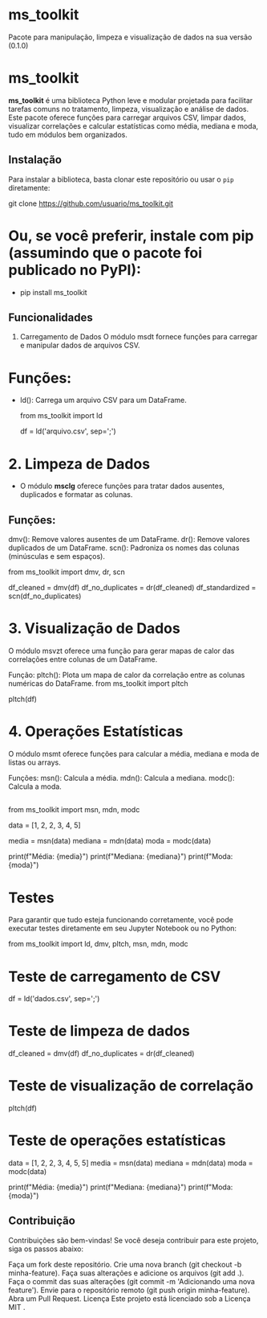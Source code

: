 # ms_toolkit
Pacote para manipulação, limpeza e visualização de dados na sua versão (0.1.0)



# ms_toolkit

**ms_toolkit** é uma biblioteca Python leve e modular projetada para facilitar tarefas comuns no tratamento, limpeza, visualização e análise de dados. Este pacote oferece funções para carregar arquivos CSV, limpar dados, visualizar correlações e calcular estatísticas como média, mediana e moda, tudo em módulos bem organizados.

## Instalação

Para instalar a biblioteca, basta clonar este repositório ou usar o `pip` diretamente:

git clone https://github.com/usuario/ms_toolkit.git
##

# Ou, se você preferir, instale com pip (assumindo que o pacote foi publicado no PyPI):
- pip install ms_toolkit

## Funcionalidades
1. Carregamento de Dados
O módulo msdt fornece funções para carregar e manipular dados de arquivos CSV.

# Funções:
- ld(): Carrega um arquivo CSV para um DataFrame.

   from ms_toolkit import ld

  df = ld('arquivo.csv', sep=';')

##

# 2. Limpeza de Dados
- O módulo **msclg** oferece funções para tratar dados ausentes, duplicados e formatar as colunas.

## Funções:
dmv(): Remove valores ausentes de um DataFrame.
dr(): Remove valores duplicados de um DataFrame.
scn(): Padroniza os nomes das colunas (minúsculas e sem espaços).

from ms_toolkit import dmv, dr, scn

df_cleaned = dmv(df)
df_no_duplicates = dr(df_cleaned)
df_standardized = scn(df_no_duplicates)

##


# 3. Visualização de Dados
O módulo msvzt oferece uma função para gerar mapas de calor das correlações entre colunas de um DataFrame.

Função:
pltch(): Plota um mapa de calor da correlação entre as colunas numéricas do DataFrame.
from ms_toolkit import pltch

pltch(df)


##

# 4. Operações Estatísticas
O módulo msmt oferece funções para calcular a média, mediana e moda de listas ou arrays.

Funções:
msn(): Calcula a média.
mdn(): Calcula a mediana.
modc(): Calcula a moda.

##

from ms_toolkit import msn, mdn, modc

data = [1, 2, 2, 3, 4, 5]

media = msn(data)
mediana = mdn(data)
moda = modc(data)

print(f"Média: {media}")
print(f"Mediana: {mediana}")
print(f"Moda: {moda}")

##

# Testes
Para garantir que tudo esteja funcionando corretamente, você pode executar testes diretamente em seu Jupyter Notebook ou no Python:

from ms_toolkit import ld, dmv, pltch, msn, mdn, modc

# Teste de carregamento de CSV
df = ld('dados.csv', sep=';')

# Teste de limpeza de dados
df_cleaned = dmv(df)
df_no_duplicates = dr(df_cleaned)

# Teste de visualização de correlação
pltch(df)

# Teste de operações estatísticas
data = [1, 2, 2, 3, 4, 5, 5]
media = msn(data)
mediana = mdn(data)
moda = modc(data)

print(f"Média: {media}")
print(f"Mediana: {mediana}")
print(f"Moda: {moda}")

##

## Contribuição
Contribuições são bem-vindas! Se você deseja contribuir para este projeto, siga os passos abaixo:

Faça um fork deste repositório.
Crie uma nova branch (git checkout -b minha-feature).
Faça suas alterações e adicione os arquivos (git add .).
Faça o commit das suas alterações (git commit -m 'Adicionando uma nova feature').
Envie para o repositório remoto (git push origin minha-feature).
Abra um Pull Request.
Licença
Este projeto está licenciado sob a Licença MIT .








